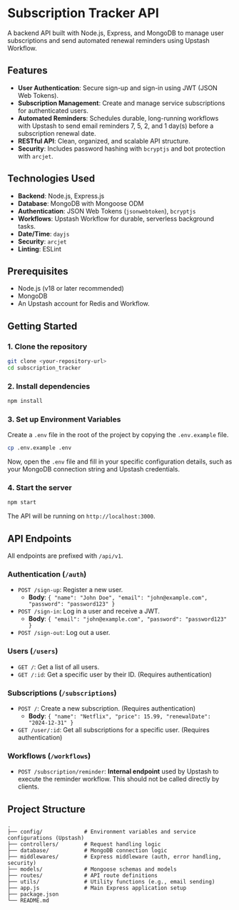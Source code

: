 # Subscription Tracker API

A backend API built with Node.js, Express, and MongoDB to manage user subscriptions and send automated renewal reminders using Upstash Workflow.

## Features

-   **User Authentication**: Secure sign-up and sign-in using JWT (JSON Web Tokens).
-   **Subscription Management**: Create and manage service subscriptions for authenticated users.
-   **Automated Reminders**: Schedules durable, long-running workflows with Upstash to send email reminders 7, 5, 2, and 1 day(s) before a subscription renewal date.
-   **RESTful API**: Clean, organized, and scalable API structure.
-   **Security**: Includes password hashing with `bcryptjs` and bot protection with `arcjet`.

## Technologies Used

-   **Backend**: Node.js, Express.js
-   **Database**: MongoDB with Mongoose ODM
-   **Authentication**: JSON Web Tokens (`jsonwebtoken`), `bcryptjs`
-   **Workflows**: Upstash Workflow for durable, serverless background tasks.
-   **Date/Time**: `dayjs`
-   **Security**: `arcjet`
-   **Linting**: ESLint

## Prerequisites

-   Node.js (v18 or later recommended)
-   MongoDB
-   An Upstash account for Redis and Workflow.

## Getting Started

### 1. Clone the repository

```bash
git clone <your-repository-url>
cd subscription_tracker
```

### 2. Install dependencies

```bash
npm install
```

### 3. Set up Environment Variables

Create a `.env` file in the root of the project by copying the `.env.example` file.

```bash
cp .env.example .env
```

Now, open the `.env` file and fill in your specific configuration details, such as your MongoDB connection string and Upstash credentials.

### 4. Start the server

```bash
npm start
```

The API will be running on `http://localhost:3000`.

## API Endpoints

All endpoints are prefixed with `/api/v1`.

### Authentication (`/auth`)

-   `POST /sign-up`: Register a new user.
    -   **Body**: `{ "name": "John Doe", "email": "john@example.com", "password": "password123" }`
-   `POST /sign-in`: Log in a user and receive a JWT.
    -   **Body**: `{ "email": "john@example.com", "password": "password123" }`
-   `POST /sign-out`: Log out a user.

### Users (`/users`)

-   `GET /`: Get a list of all users.
-   `GET /:id`: Get a specific user by their ID. (Requires authentication)

### Subscriptions (`/subscriptions`)

-   `POST /`: Create a new subscription. (Requires authentication)
    -   **Body**: `{ "name": "Netflix", "price": 15.99, "renewalDate": "2024-12-31" }`
-   `GET /user/:id`: Get all subscriptions for a specific user. (Requires authentication)

### Workflows (`/workflows`)

-   `POST /subscription/reminder`: **Internal endpoint** used by Upstash to execute the reminder workflow. This should not be called directly by clients.

## Project Structure

```
.
├── config/             # Environment variables and service configurations (Upstash)
├── controllers/        # Request handling logic
├── database/           # MongoDB connection logic
├── middlewares/        # Express middleware (auth, error handling, security)
├── models/             # Mongoose schemas and models
├── routes/             # API route definitions
├── utils/              # Utility functions (e.g., email sending)
├── app.js              # Main Express application setup
├── package.json
└── README.md
```